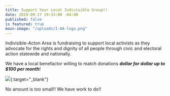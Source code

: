 ```yaml
---
title: Support Your Local Indivisible Group!!
date: 2019-09-17 19:33:00 -04:00
published: false
is featured: true
main-image: "/uploads/I-AA-logo.png"
---
```


Indivisible-Acton Area is fundraising to support local activists as they advocate for the rights and dignity of all people through civic and electoral action statewide and nationally.

We have a local benefactor willing to match donations ***dollar for dollar up to $100 per month***!


[<img src="https://secure.actblue.com/goals/70268.png?size=large&style=dark"/>](https://secure.actblue.com/donate/indivisibleama411742968){:target="_blank"}  


No amount is too small!!  We have work to do!!

